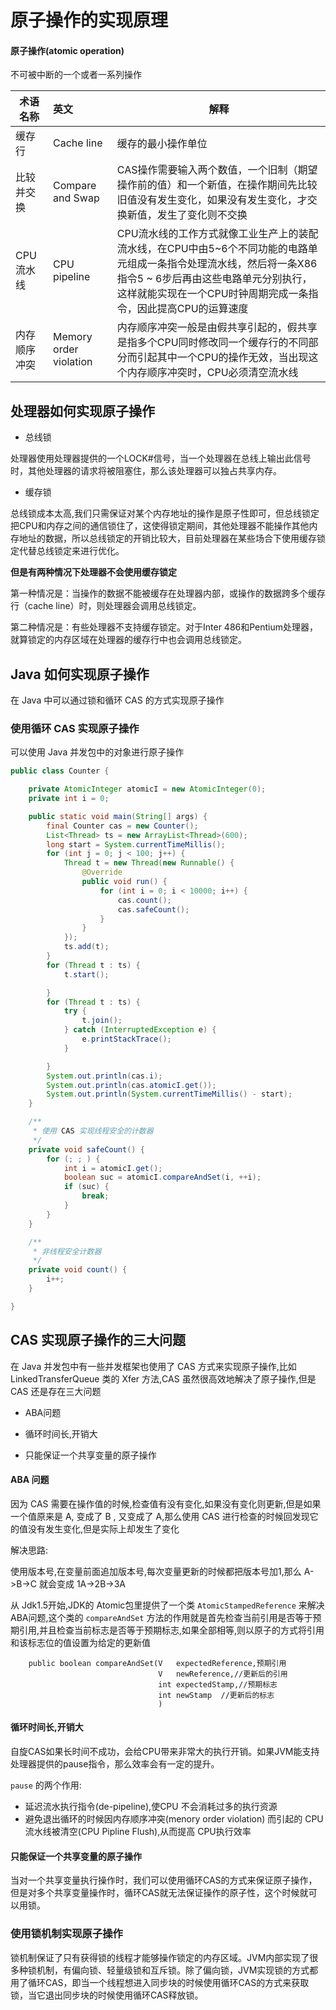 # 原子操作的实现原理

#### 原子操作(atomic operation)

不可被中断的一个或者一系列操作

| 术语名称     | 英文                   | 解释                                                         |
| ------------ | :--------------------- | ------------------------------------------------------------ |
| 缓存行       | Cache line             | 缓存的最小操作单位                                           |
| 比较并交换   | Compare and Swap       | CAS操作需要输入两个数值，一个旧制（期望操作前的值）和一个新值，在操作期间先比较旧值没有发生变化，如果没有发生变化，才交换新值，发生了变化则不交换 |
| CPU流水线    | CPU pipeline           | CPU流水线的工作方式就像工业生产上的装配流水线，在CPU中由5~6个不同功能的电路单元组成一条指令处理流水线，然后将一条X86指令5 ~ 6步后再由这些电路单元分别执行，这样就能实现在一个CPU时钟周期完成一条指令，因此提高CPU的运算速度 |
| 内存顺序冲突 | Memory order violation | 内存顺序冲突一般是由假共享引起的，假共享是指多个CPU同时修改同一个缓存行的不同部分而引起其中一个CPU的操作无效，当出现这个内存顺序冲突时，CPU必须清空流水线 |

## 处理器如何实现原子操作

- 总线锁

处理器使用处理器提供的一个LOCK#信号，当一个处理器在总线上输出此信号时，其他处理器的请求将被阻塞住，那么该处理器可以独占共享内存。

- 缓存锁

总线锁成本太高,我们只需保证对某个内存地址的操作是原子性即可，但总线锁定把CPU和内存之间的通信锁住了，这使得锁定期间，其他处理器不能操作其他内存地址的数据，所以总线锁定的开销比较大，目前处理器在某些场合下使用缓存锁定代替总线锁定来进行优化。

**但是有两种情况下处理器不会使用缓存锁定**

第一种情况是：当操作的数据不能被缓存在处理器内部，或操作的数据跨多个缓存行（cache line）时，则处理器会调用总线锁定。

第二种情况是：有些处理器不支持缓存锁定。对于Inter 486和Pentium处理器，就算锁定的内存区域在处理器的缓存行中也会调用总线锁定。

## Java 如何实现原子操作

在 Java 中可以通过锁和循环 CAS 的方式实现原子操作

### 使用循环 CAS 实现原子操作

可以使用 Java 并发包中的对象进行原子操作

```java
public class Counter {

    private AtomicInteger atomicI = new AtomicInteger(0);
    private int i = 0;

    public static void main(String[] args) {
        final Counter cas = new Counter();
        List<Thread> ts = new ArrayList<Thread>(600);
        long start = System.currentTimeMillis();
        for (int j = 0; j < 100; j++) {
            Thread t = new Thread(new Runnable() {
                @Override
                public void run() {
                    for (int i = 0; i < 10000; i++) {
                        cas.count();
                        cas.safeCount();
                    }
                }
            });
            ts.add(t);
        }
        for (Thread t : ts) {
            t.start();

        }
        for (Thread t : ts) {
            try {
                t.join();
            } catch (InterruptedException e) {
                e.printStackTrace();
            }

        }
        System.out.println(cas.i);
        System.out.println(cas.atomicI.get());
        System.out.println(System.currentTimeMillis() - start);
    }

    /**
     * 使用 CAS 实现线程安全的计数器
     */
    private void safeCount() {
        for (; ; ) {
            int i = atomicI.get();
            boolean suc = atomicI.compareAndSet(i, ++i);
            if (suc) {
                break;
            }
        }
    }

    /**
     * 非线程安全计数器
     */
    private void count() {
        i++;
    }

}

```

## CAS 实现原子操作的三大问题

在 Java 并发包中有一些并发框架也使用了 CAS 方式来实现原子操作,比如 LinkedTransferQueue 类的 Xfer 方法,CAS 虽然很高效地解决了原子操作,但是 CAS 还是存在三大问题

- ABA问题

- 循环时间长,开销大
- 只能保证一个共享变量的原子操作

#### ABA 问题

因为 CAS 需要在操作值的时候,检查值有没有变化,如果没有变化则更新,但是如果一个值原来是 A, 变成了 B , 又变成了 A,那么使用 CAS 进行检查的时候回发现它的值没有发生变化,但是实际上却发生了变化

解决思路:

使用版本号,在变量前面追加版本号,每次变量更新的时候都把版本号加1,那么 A->B->C 就会变成 1A->2B->3A 

从 Jdk1.5开始,JDK的 Atomic包里提供了一个类 `AtomicStampedReference` 来解决 ABA问题,这个类的 `compareAndSet` 方法的作用就是首先检查当前引用是否等于预期引用,并且检查当前标志是否等于预期标志,如果全部相等,则以原子的方式将引用和该标志位的值设置为给定的更新值

```
    public boolean compareAndSet(V   expectedReference,预期引用
                                 V   newReference,//更新后的引用
                                 int expectedStamp,//预期标志
                                 int newStamp  //更新后的标志
                                 ) 
```



#### 循环时间长,开销大

自旋CAS如果长时间不成功，会给CPU带来非常大的执行开销。如果JVM能支持处理器提供的pause指令，那么效率会有一定的提升。

`pause` 的两个作用:

- 延迟流水执行指令(de-pipeline),使CPU 不会消耗过多的执行资源
- 避免退出循环的时候因内存顺序冲突(menory order violation) 而引起的 CPU 流水线被清空(CPU Pipline Flush),从而提高 CPU执行效率

#### 只能保证一个共享变量的原子操作

当对一个共享变量执行操作时，我们可以使用循环CAS的方式来保证原子操作，但是对多个共享变量操作时，循环CAS就无法保证操作的原子性，这个时候就可以用锁。

### 使用锁机制实现原子操作

锁机制保证了只有获得锁的线程才能够操作锁定的内存区域。JVM内部实现了很多种锁机制，有偏向锁、轻量级锁和互斥锁。除了偏向锁，JVM实现锁的方式都用了循环CAS，即当一个线程想进入同步块的时候使用循环CAS的方式来获取锁，当它退出同步块的时候使用循环CAS释放锁。

